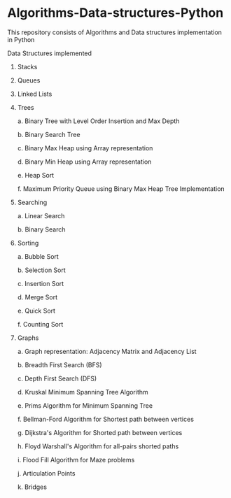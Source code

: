 # Algorithms-Data-structures-Python
This repository consists of Algorithms and Data structures implementation in Python

Data Structures implemented
1. Stacks
2. Queues
3. Linked Lists
4. Trees

   a. Binary Tree with Level Order Insertion and Max Depth

   b. Binary Search Tree 

   c. Binary Max Heap using Array representation

   d. Binary Min Heap using Array representation

   e. Heap Sort

   f. Maximum Priority Queue using Binary Max Heap Tree Implementation
5. Searching
   
   a. Linear Search

   b. Binary Search
6. Sorting

   a. Bubble Sort

   b. Selection Sort

   c. Insertion Sort

   d. Merge Sort

   e. Quick Sort

   f. Counting Sort
7. Graphs

   a. Graph representation: Adjacency Matrix and Adjacency List

   b. Breadth First Search (BFS)

   c. Depth First Search (DFS)

   d. Kruskal Minimum Spanning Tree Algorithm

   e. Prims Algorithm for Minimum Spanning Tree

   f. Bellman-Ford Algorithm for Shortest path between vertices

   g. Dijkstra's Algorithm for Shorted path between vertices

   h. Floyd Warshall's Algorithm for all-pairs shorted paths
   
   i. Flood Fill Algorithm for Maze problems

   j. Articulation Points

   k. Bridges
